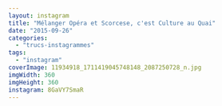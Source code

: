 ```yaml
---
layout: instagram
title: "Mélanger Opéra et Scorcese, c'est Culture au Quai"
date: "2015-09-26"
categories: 
  - "trucs-instagrammes"
tags: 
  - "instagram"
coverImage: 11934918_1711419045748148_2087250728_n.jpg
imgWidth: 360
imgHeight: 360
instagram: 8GaVY7SmaR
---
```

